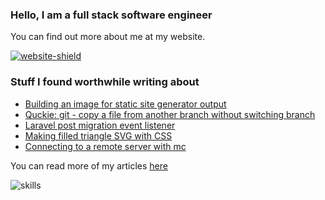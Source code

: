 ### Hello, I am a full stack software engineer

You can find out more about me at my website.

[![website-shield](https://img.shields.io/website?url=http%3A%2F%2Fac93.uk)](https://ac93.uk)

### Stuff I found worthwhile writing about

<!-- BLOG-POST-LIST:START -->
- [Building an image for static site generator output](https://ac93.uk/articles/building-static-site-generator-image/)
- [Quckie: git - copy a file from another branch without switching branch](https://ac93.uk/articles/git-copy-file-from-another-branch-without-checkout/)
- [Laravel post migration event listener](https://ac93.uk/articles/laravel-post-migration-event-listener/)
- [Making filled triangle SVG with CSS](https://ac93.uk/articles/filled-svg-css-chevrons/)
- [Connecting to a remote server with mc](https://ac93.uk/articles/mc-remote-server-cli-ni/)
<!-- BLOG-POST-LIST:END -->

You can read more of my articles [here](https://ac93.uk/articles)

![skills](https://static.ac93.uk/resume/skills.png)
